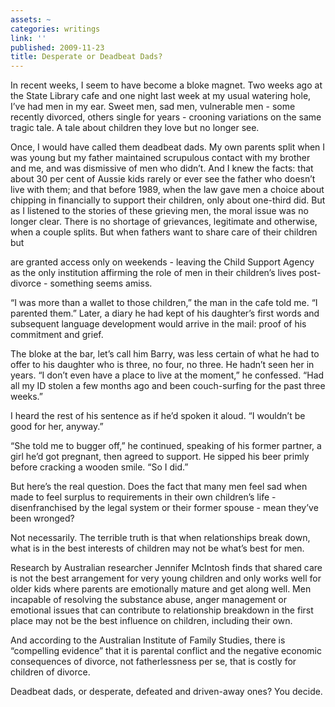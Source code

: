 ```yaml
---
assets: ~
categories: writings
link: ''
published: 2009-11-23
title: Desperate or Deadbeat Dads?
---
```

In recent weeks, I seem to have become a bloke magnet. Two weeks ago at
the State Library cafe and one night last week at my usual watering
hole, I’ve had men in my ear. Sweet men, sad men, vulnerable men - some
recently divorced, others single for years - crooning variations on the
same tragic tale. A tale about children they love but no longer see.

Once, I would have called them deadbeat dads. My own parents split when
I was young but my father maintained scrupulous contact with my brother
and me, and was dismissive of men who didn’t. And I knew the facts: that
about 30 per cent of Aussie kids rarely or ever see the father who
doesn’t live with them; and that before 1989, when the law gave men a
choice about chipping in financially to support their children, only
about one-third did. But as I listened to the stories of these grieving
men, the moral issue was no longer clear. There is no shortage of
grievances, legitimate and otherwise, when a couple splits. But when
fathers want to share care of their children but

are granted access only on weekends - leaving the Child Support Agency
as the only institution affirming the role of men in their children’s
lives post-divorce - something seems amiss.

“I was more than a wallet to those children,” the man in the cafe told
me. “I parented them.” Later, a diary he had kept of his daughter’s
first words and subsequent language development would arrive in the
mail: proof of his commitment and grief.

The bloke at the bar, let’s call him Barry, was less certain of what he
had to offer to his daughter who is three, no four, no three. He hadn’t
seen her in years. “I don’t even have a place to live at the moment,” he
confessed. “Had all my ID stolen a few months ago and been couch-surfing
for the past three weeks.”

I heard the rest of his sentence as if he’d spoken it aloud. “I wouldn’t
be good for her, anyway.”

“She told me to bugger off,” he continued, speaking of his former
partner, a girl he’d got pregnant, then agreed to support. He sipped his
beer primly before cracking a wooden smile. “So I did.”

But here’s the real question. Does the fact that many men feel sad when
made to feel surplus to requirements in their own children’s life -
disenfranchised by the legal system or their former spouse - mean
they’ve been wronged?

Not necessarily. The terrible truth is that when relationships break
down, what is in the best interests of children may not be what’s best
for men.

Research by Australian researcher Jennifer McIntosh finds that shared
care is not the best arrangement for very young children and only works
well for older kids where parents are emotionally mature and get along
well. Men incapable of resolving the substance abuse, anger management
or emotional issues that can contribute to relationship breakdown in the
first place may not be the best influence on children, including their
own.

And according to the Australian Institute of Family Studies, there is
“compelling evidence” that it is parental conflict and the negative
economic consequences of divorce, not fatherlessness per se, that is
costly for children of divorce.

Deadbeat dads, or desperate, defeated and driven-away ones? You decide.
